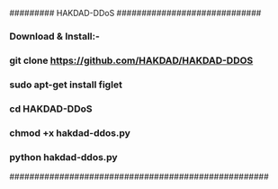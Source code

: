 ######### HAKDAD-DDoS #############################

### Download & Install:-

### git clone https://github.com/HAKDAD/HAKDAD-DDOS

### sudo apt-get install figlet

### cd HAKDAD-DDoS

### chmod +x hakdad-ddos.py

### python hakdad-ddos.py

####################################################
